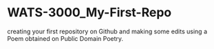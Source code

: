 # WATS-3000_My-First-Repo
creating your first repository on Github and making some edits using a Poem obtained on Public Domain Poetry.

